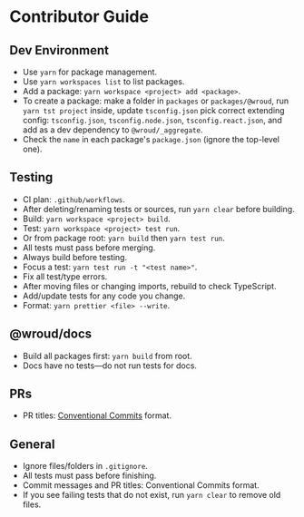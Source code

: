 
# Contributor Guide

## Dev Environment

- Use `yarn` for package management.
- Use `yarn workspaces list` to list packages.
- Add a package: `yarn workspace <project> add <package>`.
- To create a package: make a folder in `packages` or `packages/@wroud`, run `yarn tst project` inside, update `tsconfig.json` pick correct extending config: `tsconfig.json`, `tsconfig.node.json`, `tsconfig.react.json`, and add as a dev dependency to `@wroud/_aggregate`.
- Check the `name` in each package's `package.json` (ignore the top-level one).

## Testing

- CI plan: `.github/workflows`.
- After deleting/renaming tests or sources, run `yarn clear` before building.
- Build: `yarn workspace <project> build`.
- Test: `yarn workspace <project> test run`.
- Or from package root: `yarn build` then `yarn test run`.
- All tests must pass before merging.
- Always build before testing.
- Focus a test: `yarn test run -t "<test name>"`.
- Fix all test/type errors.
- After moving files or changing imports, rebuild to check TypeScript.
- Add/update tests for any code you change.
- Format: `yarn prettier <file> --write`.

## @wroud/docs

- Build all packages first: `yarn build` from root.
- Docs have no tests—do not run tests for docs.

## PRs

- PR titles: [Conventional Commits](https://www.conventionalcommits.org/) format.

## General

- Ignore files/folders in `.gitignore`.
- All tests must pass before finishing.
- Commit messages and PR titles: Conventional Commits format.
- If you see failing tests that do not exist, run `yarn clear` to remove old files.
